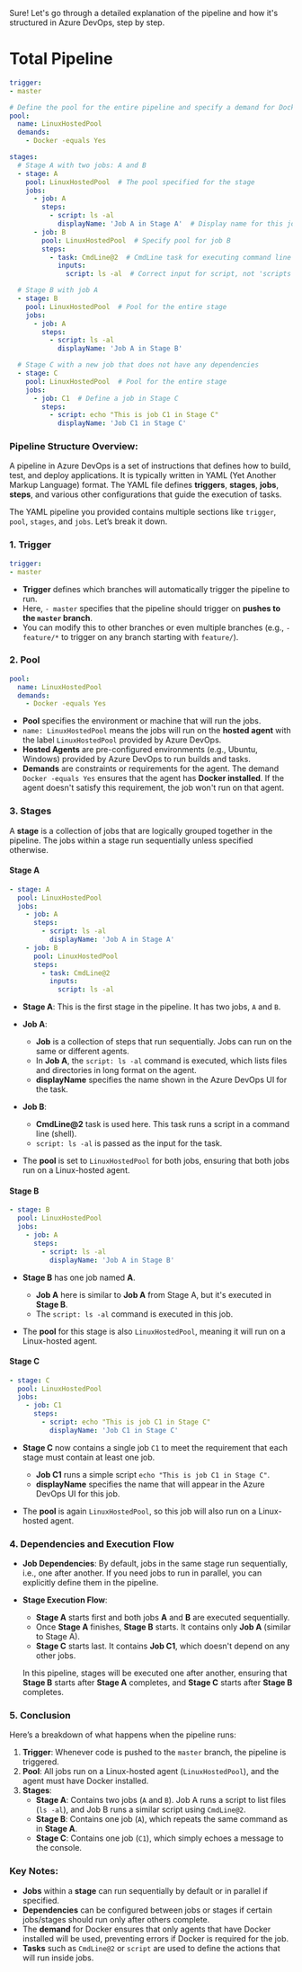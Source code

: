 Sure! Let's go through a detailed explanation of the pipeline and how it's structured in Azure DevOps, step by step.

# Total Pipeline
```yaml
trigger:
- master

# Define the pool for the entire pipeline and specify a demand for Docker.
pool:
  name: LinuxHostedPool 
  demands:
    - Docker -equals Yes

stages:
  # Stage A with two jobs: A and B
  - stage: A
    pool: LinuxHostedPool  # The pool specified for the stage
    jobs:
      - job: A
        steps:
          - script: ls -al
            displayName: 'Job A in Stage A'  # Display name for this job
      - job: B
        pool: LinuxHostedPool  # Specify pool for job B
        steps:
          - task: CmdLine@2  # CmdLine task for executing command line scripts
            inputs:
              script: ls -al  # Correct input for script, not 'scripts'

  # Stage B with job A
  - stage: B
    pool: LinuxHostedPool  # Pool for the entire stage
    jobs:
      - job: A
        steps:
          - script: ls -al
            displayName: 'Job A in Stage B'

  # Stage C with a new job that does not have any dependencies
  - stage: C
    pool: LinuxHostedPool  # Pool for the entire stage
    jobs:
      - job: C1  # Define a job in Stage C
        steps:
          - script: echo "This is job C1 in Stage C"
            displayName: 'Job C1 in Stage C'
```

### Pipeline Structure Overview:
A pipeline in Azure DevOps is a set of instructions that defines how to build, test, and deploy applications. It is typically written in YAML (Yet Another Markup Language) format. The YAML file defines **triggers**, **stages**, **jobs**, **steps**, and various other configurations that guide the execution of tasks.

The YAML pipeline you provided contains multiple sections like `trigger`, `pool`, `stages`, and `jobs`. Let’s break it down.

### 1. Trigger
```yaml
trigger:
- master
```
- **Trigger** defines which branches will automatically trigger the pipeline to run.
- Here, `- master` specifies that the pipeline should trigger on **pushes to the `master` branch**. 
- You can modify this to other branches or even multiple branches (e.g., `- feature/*` to trigger on any branch starting with `feature/`).

### 2. Pool
```yaml
pool:
  name: LinuxHostedPool 
  demands:
    - Docker -equals Yes
```
- **Pool** specifies the environment or machine that will run the jobs.
- `name: LinuxHostedPool` means the jobs will run on the **hosted agent** with the label `LinuxHostedPool` provided by Azure DevOps.
- **Hosted Agents** are pre-configured environments (e.g., Ubuntu, Windows) provided by Azure DevOps to run builds and tasks.
- **Demands** are constraints or requirements for the agent. The demand `Docker -equals Yes` ensures that the agent has **Docker installed**. If the agent doesn't satisfy this requirement, the job won't run on that agent.

### 3. Stages
A **stage** is a collection of jobs that are logically grouped together in the pipeline. The jobs within a stage run sequentially unless specified otherwise.

#### Stage A
```yaml
- stage: A
  pool: LinuxHostedPool
  jobs:
    - job: A
      steps:
        - script: ls -al
          displayName: 'Job A in Stage A'
    - job: B
      pool: LinuxHostedPool
      steps:
        - task: CmdLine@2
          inputs:
            script: ls -al
```
- **Stage A**: This is the first stage in the pipeline. It has two jobs, `A` and `B`.
  
- **Job A**:
  - **Job** is a collection of steps that run sequentially. Jobs can run on the same or different agents.
  - In **Job A**, the `script: ls -al` command is executed, which lists files and directories in long format on the agent.
  - **displayName** specifies the name shown in the Azure DevOps UI for the task.
  
- **Job B**:
  - **CmdLine@2** task is used here. This task runs a script in a command line (shell).
  - `script: ls -al` is passed as the input for the task.
  
- The **pool** is set to `LinuxHostedPool` for both jobs, ensuring that both jobs run on a Linux-hosted agent.

#### Stage B
```yaml
- stage: B
  pool: LinuxHostedPool
  jobs:
    - job: A
      steps:
        - script: ls -al
          displayName: 'Job A in Stage B'
```
- **Stage B** has one job named **A**.
  - **Job A** here is similar to **Job A** from Stage A, but it's executed in **Stage B**.
  - The `script: ls -al` command is executed in this job.
  
- The **pool** for this stage is also `LinuxHostedPool`, meaning it will run on a Linux-hosted agent.

#### Stage C
```yaml
- stage: C
  pool: LinuxHostedPool
  jobs:
    - job: C1
      steps:
        - script: echo "This is job C1 in Stage C"
          displayName: 'Job C1 in Stage C'
```
- **Stage C** now contains a single job `C1` to meet the requirement that each stage must contain at least one job.
  - **Job C1** runs a simple script `echo "This is job C1 in Stage C"`.
  - **displayName** specifies the name that will appear in the Azure DevOps UI for this job.
  
- The **pool** is again `LinuxHostedPool`, so this job will also run on a Linux-hosted agent.

### 4. Dependencies and Execution Flow

- **Job Dependencies**: By default, jobs in the same stage run sequentially, i.e., one after another. If you need jobs to run in parallel, you can explicitly define them in the pipeline.

- **Stage Execution Flow**: 
  - **Stage A** starts first and both jobs **A** and **B** are executed sequentially.
  - Once **Stage A** finishes, **Stage B** starts. It contains only **Job A** (similar to Stage A).
  - **Stage C** starts last. It contains **Job C1**, which doesn't depend on any other jobs.
  
  In this pipeline, stages will be executed one after another, ensuring that **Stage B** starts after **Stage A** completes, and **Stage C** starts after **Stage B** completes.

### 5. Conclusion

Here’s a breakdown of what happens when the pipeline runs:
1. **Trigger**: Whenever code is pushed to the `master` branch, the pipeline is triggered.
2. **Pool**: All jobs run on a Linux-hosted agent (`LinuxHostedPool`), and the agent must have Docker installed.
3. **Stages**:
   - **Stage A**: Contains two jobs (`A` and `B`). Job A runs a script to list files (`ls -al`), and Job B runs a similar script using `CmdLine@2`.
   - **Stage B**: Contains one job (`A`), which repeats the same command as in **Stage A**.
   - **Stage C**: Contains one job (`C1`), which simply echoes a message to the console.

### Key Notes:
- **Jobs** within a **stage** can run sequentially by default or in parallel if specified.
- **Dependencies** can be configured between jobs or stages if certain jobs/stages should run only after others complete.
- The **demand** for Docker ensures that only agents that have Docker installed will be used, preventing errors if Docker is required for the job.
- **Tasks** such as `CmdLine@2` or `script` are used to define the actions that will run inside jobs.
